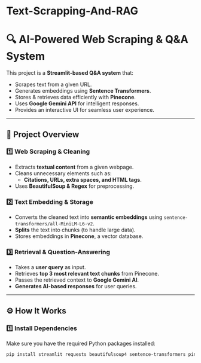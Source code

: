 # Text-Scrapping-And-RAG

# 🔍 AI-Powered Web Scraping & Q&A System

This project is a **Streamlit-based  Q&A system** that:
- Scrapes text from a given URL.
- Generates embeddings using **Sentence Transformers**.
- Stores & retrieves data efficiently with **Pinecone**.
- Uses **Google Gemini API** for intelligent responses.
- Provides an interactive UI for seamless user experience.

---

## 📌 **Project Overview**

### **1️⃣ Web Scraping & Cleaning**
- Extracts **textual content** from a given webpage.
- Cleans unnecessary elements such as:
  - **Citations, URLs, extra spaces, and HTML tags**.
- Uses **BeautifulSoup & Regex** for preprocessing.

### **2️⃣ Text Embedding & Storage**
- Converts the cleaned text into **semantic embeddings** using `sentence-transformers/all-MiniLM-L6-v2`.
- **Splits** the text into chunks (to handle large data).
- Stores embeddings in **Pinecone**, a vector database.

### **3️⃣ Retrieval & Question-Answering**
- Takes a **user query** as input.
- Retrieves **top 3 most relevant text chunks** from Pinecone.
- Passes the retrieved context to **Google Gemini AI**.
- **Generates AI-based responses** for user queries.

---

## ⚙️ **How It Works**

### **1️⃣ Install Dependencies**
Make sure you have the required Python packages installed:
```sh
pip install streamlit requests beautifulsoup4 sentence-transformers pinecone-client google-generativeai

